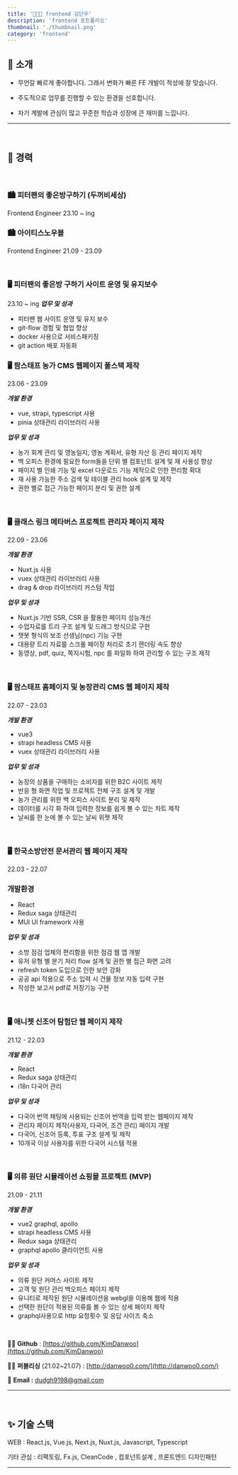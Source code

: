 ```yaml
---
title: '🧑🏻‍💻 frontend 김단우'
description: 'frontend 포트폴리오'
thumbnail: './thumbnail.png'
category: 'frontend'
---
```


## 🎤 소개

- 무언갈 빠르게 좋아합니다. 그래서 변화가 빠른 FE 개발이 적성에 잘 맞습니다.

- 주도적으로 업무를 진행할 수 있는 환경을 선호합니다.

- 자기 계발에 관심이 많고 꾸준한 학습과 성장에 큰 재미를 느낍니다.

---

</br>

## 📒 경력

</br>

### 🏙 피터팬의 좋은방구하기 (두꺼비세상)

Frontend Engineer 23.10 ~ ing

### 🏙 아이티스노우볼

Frontend Engineer 21.09 - 23.09

</br>

### 🖥 피터팬의 좋은방 구하기 사이트 운영 및 유지보수

23.10 ~ ing
**_업무 및 성과_**

- 피터팬 웹 사이트 운영 및 유지 보수
- git-flow 경험 및 협업 향상
- docker 사용으로 서비스패키징
- git action 배포 자동화

### 🖥 팜스태프 농가 CMS 웹페이지 풀스택 제작

23.06 - 23.09

**_개발 환경_**

- vue, strapi, typescript 사용
- pinia 상태관리 라이브러리 사용

**_업무 및 성과_**

- 농가 회계 관리 및 영농일지, 영농 계획서, 유형 자산 등 관리 페이지 제작
- 백 오피스 환경에 필요한 form들을 단위 별 컴포넌트 설계 및 재 사용성 향상
- 페이지 별 인쇄 기능 및 excel 다운로드 기능 제작으로 인한 편리함 확대
- 재 사용 가능한 주소 검색 및 테이블 관리 hook 설계 및 제작
- 권한 별로 접근 가능한 페이지 분리 및 권한 설계

</br>

### 🖥 클래스 링크 메타버스 프로젝트 관리자 페이지 제작

22.09 - 23.06

**_개발 환경_**

- Nuxt.js 사용
- vuex 상태관리 라이브러리 사용
- drag & drop 라이브러리 커스텀 작업

**_업무 및 성과_**

- Nuxt.js 기반 SSR, CSR 을 활용한 페이지 성능개선
- 수업자료를 트리 구조 설계 및 드래그 방식으로 구현
- 챗봇 형식의 보조 선생님(npc) 기능 구현
- 대용량 트리 자료를 스크롤 페이징 처리로 초기 렌더링 속도 향상
- 동영상, pdf, quiz, 쪽지시험, npc 를 파일화 하여 관리할 수 있는 구조 제작

</br>

### 🖥 팜스태프 홈페이지 및 농장관리 CMS 웹 페이지 제작

22.07 - 23.03

**_개발 환경_**

- vue3
- strapi headless CMS 사용
- vuex 상태관리 라이브러리 사용

**_업무 및 성과_**

- 농장의 상품을 구매하는 소비자를 위한 B2C 사이트 제작
- 반응 형 화면 작업 및 프로젝트 전체 구조 설계 및 개발
- 농가 관리를 위한 백 오피스 사이트 분리 및 제작
- 데이터를 시각 화 하여 입력한 정보를 쉽게 볼 수 있는 차트 제작
- 날씨를 한 눈에 볼 수 있는 날씨 위젯 제작

</br>

### 🖥 한국소방안전 문서관리 웹 페이지 제작

22.03 - 22.07

### 개발환경

- React
- Redux saga 상태관리
- MUI UI framework 사용

**_업무 및 성과_**

- 소방 점검 업체의 편리함을 위한 점검 웹 앱 개발
- 유저 유형 별 분기 처리 flow 설계 및 권한 별 접근 화면 고려
- refresh token 도입으로 인한 보안 강화
- 공공 api 적용으로 주소 입력 시 건물 정보 자동 입력 구현
- 작성한 보고서 pdf로 저장기능 구현

</br>

### 🖥 애니쳇 신조어 탐험단 웹 페이지 제작

21.12 - 22.03

**_개발 환경_**

- React
- Redux saga 상태관리
- i18n 다국어 관리

**_업무 및 성과_**

- 다국어 번역 채팅에 사용되는 신조어 번역을 입력 받는 웹페이지 제작
- 관리자 페이지 제작(사용자, 다국어, 조건 관리) 페이지 개발
- 다국어, 신조어 등록, 투표 구조 설계 및 제작
- 10개국 이상 사용자를 위한 다국어 시스템 적용

</br>

### 🖥 의류 원단 시뮬레이션 쇼핑몰 프로젝트 (MVP)

21.09 - 21.11

**_개발 환경_**

- vue2 graphql, apollo
- strapi headless CMS 사용
- Redux saga 상태관리
- graphql apollo 클라이언트 사용

**_업무 및 성과_**

- 의류 원단 커머스 사이트 제작
- 고객 및 원단 관리 백오피스 페이지 제작
- 유니티로 제작된 원단 시뮬레이션을 webgl을 이용해 웹에 적용
- 선택한 원단이 적용된 의류를 볼 수 있는 상세 페이지 제작
- graphql사용으로 http 요청횟수 및 응답 사이즈 축소

</br>

🧑‍💻 **Github** : [https://github.com/KimDanwoo](https://github.com/KimDanwoo)

🧑‍🎨 **퍼블리싱** (21.02~21.07) : [http://danwoo0.com/](http://danwoo0.com/)

📧 **Email :** [dudgh9198@gmail.com](mailto:dudgh9198@gmail.com)

---

</br>

## ✨ 기술 스택

WEB : React.js, Vue.js, Next.js, Nuxt.js, Javascript, Typescript

기타 관심 : 리팩토링, Fx.js, CleanCode , 컴포넌트설계 , 프론트엔드 디자인패턴

---
